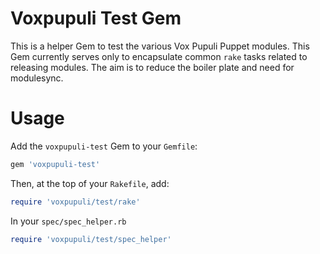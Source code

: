 # Voxpupuli Test Gem

This is a helper Gem to test the various Vox Pupuli Puppet modules. This Gem currently serves only to encapsulate common `rake` tasks related to releasing modules. The aim is to reduce the boiler plate and need for modulesync.

# Usage
Add the `voxpupuli-test` Gem to your `Gemfile`:

```ruby
gem 'voxpupuli-test'
```

Then, at the top of your `Rakefile`, add:

```ruby
require 'voxpupuli/test/rake'
```

In your `spec/spec_helper.rb`

```ruby
require 'voxpupuli/test/spec_helper'
```
